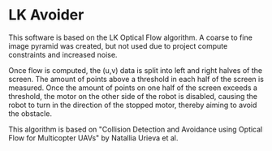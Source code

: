 # LK Avoider

This software is based on the LK Optical Flow algorithm.  A coarse to fine image pyramid was created, but not used due to project compute constraints and increased noise.

Once flow is computed, the (u,v) data is split into left and right halves of the screen.  The amount of points above a threshold in each half of the screen is measured.  Once the amount of points on one half of the screen exceeds a threshold, the motor on the other side of the robot is disabled, causing the robot to turn in the direction of the stopped motor, thereby aiming to avoid the obstacle.

This algorithm is based on "Collision Detection and Avoidance using Optical Flow for Multicopter UAVs" by Natallia Urieva et al.

